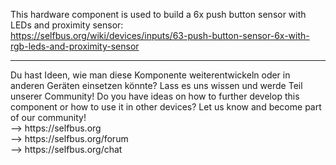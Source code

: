 This hardware component is used to build a 6x push button sensor with LEDs and proximity sensor: </br>
https://selfbus.org/wiki/devices/inputs/63-push-button-sensor-6x-with-rgb-leds-and-proximity-sensor


<hr>
Du hast Ideen, wie man diese Komponente weiterentwickeln oder in anderen Geräten einsetzen könnte? Lass es uns wissen und werde Teil unserer Community!
Do you have ideas on how to further develop this component or how to use it in other devices? Let us know and become part of our community!
<br />--> https://selfbus.org
<br />--> https://selfbus.org/forum
<br />--> https://selfbus.org/chat 

